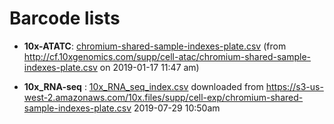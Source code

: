 Barcode lists
=============

* **10x-ATATC**: [chromium-shared-sample-indexes-plate.csv](./chromium-shared-sample-indexes-plate.csv) (from http://cf.10xgenomics.com/supp/cell-atac/chromium-shared-sample-indexes-plate.csv on 2019-01-17 11:47 am) 

* **10x_RNA-seq** : [10x_RNA_seq_index.csv](./10x_RNA_seq_index.csv) downloaded from https://s3-us-west-2.amazonaws.com/10x.files/supp/cell-exp/chromium-shared-sample-indexes-plate.csv 2019-07-29 10:50am 

